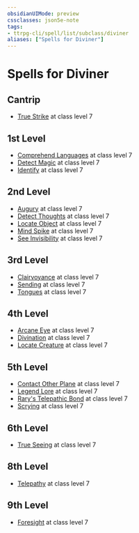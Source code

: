 ```yaml
---
obsidianUIMode: preview
cssclasses: json5e-note
tags:
- ttrpg-cli/spell/list/subclass/diviner
aliases: ["Spells for Diviner"]
---
```

# Spells for Diviner

## Cantrip

- [True Strike](true-strike-xphb "XPHB") at class level 7

## 1st Level

- [Comprehend Languages](comprehend-languages-xphb "XPHB") at class level 7
- [Detect Magic](detect-magic-xphb "XPHB") at class level 7
- [Identify](identify-xphb "XPHB") at class level 7

## 2nd Level

- [Augury](augury-xphb "XPHB") at class level 7
- [Detect Thoughts](detect-thoughts-xphb "XPHB") at class level 7
- [Locate Object](locate-object-xphb "XPHB") at class level 7
- [Mind Spike](mind-spike-xphb "XPHB") at class level 7
- [See Invisibility](see-invisibility-xphb "XPHB") at class level 7

## 3rd Level

- [Clairvoyance](clairvoyance-xphb "XPHB") at class level 7
- [Sending](sending-xphb "XPHB") at class level 7
- [Tongues](tongues-xphb "XPHB") at class level 7

## 4th Level

- [Arcane Eye](arcane-eye-xphb "XPHB") at class level 7
- [Divination](divination-xphb "XPHB") at class level 7
- [Locate Creature](locate-creature-xphb "XPHB") at class level 7

## 5th Level

- [Contact Other Plane](contact-other-plane-xphb "XPHB") at class level 7
- [Legend Lore](legend-lore-xphb "XPHB") at class level 7
- [Rary's Telepathic Bond](rarys-telepathic-bond-xphb "XPHB") at class level 7
- [Scrying](scrying-xphb "XPHB") at class level 7

## 6th Level

- [True Seeing](true-seeing-xphb "XPHB") at class level 7

## 8th Level

- [Telepathy](telepathy-xphb "XPHB") at class level 7

## 9th Level

- [Foresight](foresight-xphb "XPHB") at class level 7